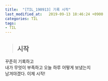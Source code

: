 ```yaml
---
title:  "[TIL_190913] 기록 시작"
last_modified_at:   2019-09-13 18:46:24 +0900
categories: TIL
tags:
- TIL
---
```


>## 시작  
  
꾸준히 기록하고  
내가 무엇이 부족하고 오늘 하루 어떻게 보냈는지  
남겨야겠다. 이제 시작!  
  

